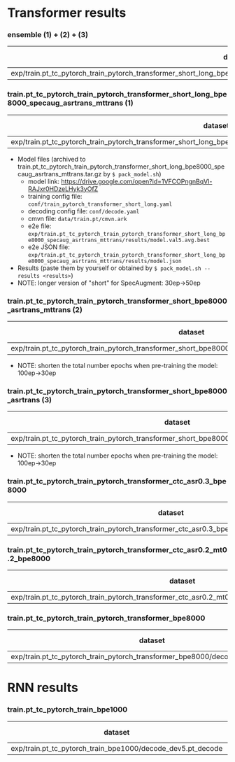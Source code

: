 # Transformer results
### ensemble (1) + (2) + (3)
|dataset|BLEU|1-gram|2-gram|3-gram|4-gram|BP|ratio|hyp_len|ref_len|
|---|---|---|---|---|---|---|---|---|---|
|exp/train.pt_tc_pytorch_train_pytorch_transformer_short_long_bpe8000_specaug_asrtrans_mttrans/decode_dev5.pt_decode_ensemble3|**48.04**|73.8|54.2|41.8|32.3|0.996|0.996|43907|44062|

### train.pt_tc_pytorch_train_pytorch_transformer_short_long_bpe8000_specaug_asrtrans_mttrans (1)
|dataset|BLEU|1-gram|2-gram|3-gram|4-gram|BP|ratio|hyp_len|ref_len|
|---|---|---|---|---|---|---|---|---|---|
|exp/train.pt_tc_pytorch_train_pytorch_transformer_short_long_bpe8000_specaug_asrtrans_mttrans/decode_dev5.pt_decode|**45.68**|71.6|51.6|39.2|30.0|1.000|1.001|44103|44062|

- Model files (archived to train.pt_tc_pytorch_train_pytorch_transformer_short_long_bpe8000_specaug_asrtrans_mttrans.tar.gz by `$ pack_model.sh`)
  - model link: https://drive.google.com/open?id=1VFCOPngnBqVl-RAJxr0HDzeLHyk3yOfZ
  - training config file: `conf/train_pytorch_transformer_short_long.yaml`
  - decoding config file: `conf/decode.yaml`
  - cmvn file: `data/train.pt/cmvn.ark`
  - e2e file: `exp/train.pt_tc_pytorch_train_pytorch_transformer_short_long_bpe8000_specaug_asrtrans_mttrans/results/model.val5.avg.best`
  - e2e JSON file: `exp/train.pt_tc_pytorch_train_pytorch_transformer_short_long_bpe8000_specaug_asrtrans_mttrans/results/model.json`
- Results (paste them by yourself or obtained by `$ pack_model.sh --results <results>`)
- NOTE: longer version of "short" for SpecAugment: 30ep->50ep

### train.pt_tc_pytorch_train_pytorch_transformer_short_bpe8000_asrtrans_mttrans (2)
|dataset|BLEU|1-gram|2-gram|3-gram|4-gram|BP|ratio|hyp_len|ref_len|
|---|---|---|---|---|---|---|---|---|---|
|exp/train.pt_tc_pytorch_train_pytorch_transformer_short_bpe8000_asrtrans_mttrans/decode_dev5.pt_decode|**45.63**|72.3|52.0|39.3|29.9|0.995|0.995|43847|44062|
- NOTE: shorten the total number epochs when pre-training the model: 100ep->30ep

### train.pt_tc_pytorch_train_pytorch_transformer_short_bpe8000_asrtrans (3)
|dataset|BLEU|1-gram|2-gram|3-gram|4-gram|BP|ratio|hyp_len|ref_len|
|---|---|---|---|---|---|---|---|---|---|
|exp/train.pt_tc_pytorch_train_pytorch_transformer_short_bpe8000_asrtrans/decode_dev5.pt_decode|**45.03**|71.7|51.2|38.5|29.0|1.000|1.000|44058|44062|
- NOTE: shorten the total number epochs when pre-training the model: 100ep->30ep

### train.pt_tc_pytorch_train_pytorch_transformer_ctc_asr0.3_bpe8000
|dataset|BLEU|1-gram|2-gram|3-gram|4-gram|BP|ratio|hyp_len|ref_len|
|---|---|---|---|---|---|---|---|---|---|
|exp/train.pt_tc_pytorch_train_pytorch_transformer_ctc_asr0.3_bpe8000/decode_dev5.pt_decode|**45.10**|71.7|51.2|38.5|29.2|1.000|1.001|44109|44062|

### train.pt_tc_pytorch_train_pytorch_transformer_ctc_asr0.2_mt0.2_bpe8000
|dataset|BLEU|1-gram|2-gram|3-gram|4-gram|BP|ratio|hyp_len|ref_len|
|---|---|---|---|---|---|---|---|---|---|
|exp/train.pt_tc_pytorch_train_pytorch_transformer_ctc_asr0.2_mt0.2_bpe8000/decode_dev5.pt_decode|**44.90**|71.9|51.3|38.4|29.0|0.998|0.998|43958|44062|

### train.pt_tc_pytorch_train_pytorch_transformer_bpe8000
|dataset|BLEU|1-gram|2-gram|3-gram|4-gram|BP|ratio|hyp_len|ref_len|
|---|---|---|---|---|---|---|---|---|---|
|exp/train.pt_tc_pytorch_train_pytorch_transformer_bpe8000/decode_dev5.pt_decode|**40.59**|68.4|46.9|34.1|25.1|0.997|0.997|43925|44062|


# RNN results
### train.pt_tc_pytorch_train_bpe1000
|dataset|BLEU|1-gram|2-gram|3-gram|4-gram|BP|ratio|hyp_len|ref_len|
|---|---|---|---|---|---|---|---|---|---|
|exp/train.pt_tc_pytorch_train_bpe1000/decode_dev5.pt_decode|**37.61**|65.9|44.0|31.3|22.5|0.995|0.995|43859|44059|
